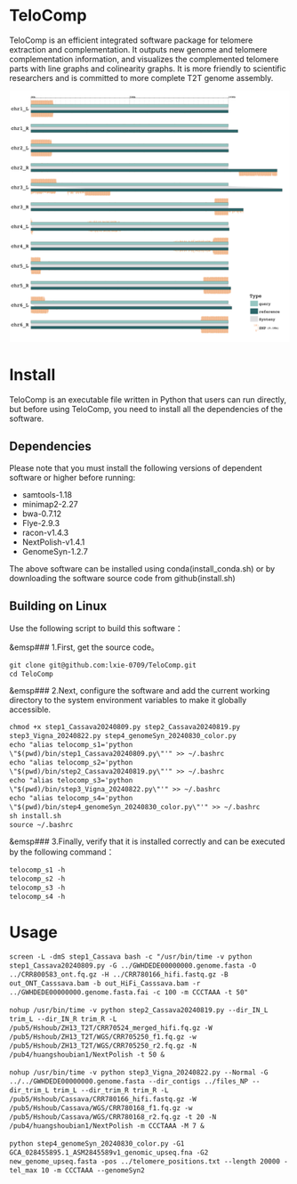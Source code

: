 # TeloComp
TeloComp is an efficient integrated software package for telomere extraction and complementation. It outputs new genome and telomere complementation information, and visualizes the complemented telomere parts with line graphs and colinearity graphs. It is more friendly to scientific researchers and is committed to more complete T2T genome assembly.

![image](https://github.com/lxie-0709/TeloComp/blob/main/Synteny.png)

# Install
TeloComp is an executable file written in Python that users can run directly, but before using TeloComp, you need to install all the dependencies of the software. 
## Dependencies
Please note that you must install the following versions of dependent software or higher before running:

* samtools-1.18
* minimap2-2.27
* bwa-0.7.12
* Flye-2.9.3
* racon-v1.4.3
* NextPolish-v1.4.1
* GenomeSyn-1.2.7
    
The above software can be installed using conda(install_conda.sh) or by downloading the software source code from github(install.sh)

## Building on Linux
Use the following script to build this software：

&emsp### 1.First, get the source code。

    git clone git@github.com:lxie-0709/TeloComp.git
    cd TeloComp

&emsp### 2.Next, configure the software and add the current working directory to the system environment variables to make it globally accessible.

    chmod +x step1_Cassava20240809.py step2_Cassava20240819.py step3_Vigna_20240822.py step4_genomeSyn_20240830_color.py
    echo "alias telocomp_s1='python \"$(pwd)/bin/step1_Cassava20240809.py\"'" >> ~/.bashrc
    echo "alias telocomp_s2='python \"$(pwd)/bin/step2_Cassava20240819.py\"'" >> ~/.bashrc
    echo "alias telocomp_s3='python \"$(pwd)/bin/step3_Vigna_20240822.py\"'" >> ~/.bashrc
    echo "alias telocomp_s4='python \"$(pwd)/bin/step4_genomeSyn_20240830_color.py\"'" >> ~/.bashrc
    sh install.sh
    source ~/.bashrc

&emsp### 3.Finally, verify that it is installed correctly and can be executed by the following command：
    
    telocomp_s1 -h
    telocomp_s2 -h
    telocomp_s3 -h
    telocomp_s4 -h

 # Usage
    
    screen -L -dmS step1_Cassava bash -c "/usr/bin/time -v python step1_Cassava20240809.py -G ../GWHDEDE00000000.genome.fasta -O ../CRR800583_ont.fq.gz -H ../CRR780166_hifi.fastq.gz -B out_ONT_Casssava.bam -b out_HiFi_Casssava.bam -r ../GWHDEDE00000000.genome.fasta.fai -c 100 -m CCCTAAA -t 50"

    nohup /usr/bin/time -v python step2_Cassava20240819.py --dir_IN_L trim_L --dir_IN_R trim_R -L /pub5/Hshoub/ZH13_T2T/CRR70524_merged_hifi.fq.gz -W /pub5/Hshoub/ZH13_T2T/WGS/CRR705250_f1.fq.gz -w /pub5/Hshoub/ZH13_T2T/WGS/CRR705250_r2.fq.gz -N /pub4/huangshoubian1/NextPolish -t 50 &

    nohup /usr/bin/time -v python step3_Vigna_20240822.py --Normal -G ../../GWHDEDE00000000.genome.fasta --dir_contigs ../files_NP --dir_trim_L trim_L --dir_trim_R trim_R -L /pub5/Hshoub/Cassava/CRR780166_hifi.fastq.gz -W /pub5/Hshoub/Cassava/WGS/CRR780168_f1.fq.gz -w /pub5/Hshoub/Cassava/WGS/CRR780168_r2.fq.gz -t 20 -N /pub4/huangshoubian1/NextPolish -m CCCTAAA -M 7 &

    python step4_genomeSyn_20240830_color.py -G1 GCA_028455895.1_ASM2845589v1_genomic_upseq.fna -G2 new_genome_upseq.fasta -pos ../telomere_positions.txt --length 20000 -tel_max 10 -m CCCTAAA --genomeSyn2

    








